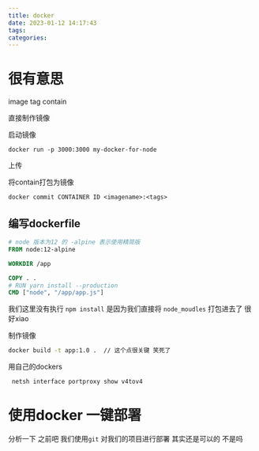 ```yaml
---
title: docker
date: 2023-01-12 14:17:43
tags:
categories:
---
```



# 很有意思

image tag contain 

直接制作镜像

启动镜像 

```shell
docker run -p 3000:3000 my-docker-for-node
```



上传



将contain打包为镜像

```
docker commit CONTAINER ID <imagename>:<tags>
```



## 编写dockerfile

```dockerfile
# node 版本为12 的 -alpine 表示使用精简版
FROM node:12-alpine

WORKDIR /app

COPY . .
# RUN yarn install --production
CMD ["node", "/app/app.js"]
```

我们这里没有执行 `npm install` 是因为我们直接将 `node_moudles` 打包进去了 很好xiao



制作镜像

```cmd
docker build -t app:1.0 .  // 这个点很关键 笑死了
```

用自己的dockers







```
 netsh interface portproxy show v4tov4
```



# 使用docker 一键部署

分析一下 之前吧 我们使用`git` 对我们的项目进行部署 其实还是可以的 不是吗

